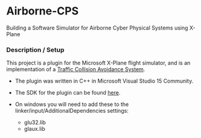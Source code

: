 # Airborne-CPS
Building a Software Simulator for Airborne Cyber Physical Systems using X-Plane

### Description / Setup
This project is a plugin for the Microsoft X-Plane flight simulator, and is an implementation of a [Traffic Collision Avoidance System](https://www.faa.gov/documentLibrary/media/Advisory_Circular/TCAS%20II%20V7.1%20Intro%20booklet.pdf).

- The plugin was written in C++ in Microsoft Visual Studio 15 Community.

- The SDK for the plugin can be found [here](http://www.xsquawkbox.net/xpsdk/mediawiki/Main_Page).

- On windows you will need to add these to the linker/input/AdditionalDependencies settings:
  * glu32.lib
  * glaux.lib

